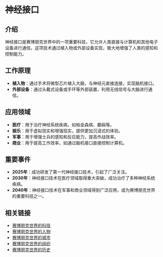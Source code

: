 # 神经接口

## 介绍
神经接口是赛博朋克世界中的一项重要科技，它允许人类直接与计算机和其他电子设备进行通信。这项技术通过植入物或外部设备实现，极大地增强了人类的感知和控制能力。

## 工作原理
- **植入物**：通过手术将微型芯片植入大脑，与神经元直接连接，实现脑机接口。
- **外部设备**：通过头戴式设备或手环等外部装置，利用无线信号与大脑进行通信。

## 应用领域
- **医疗**：用于治疗神经系统疾病，如帕金森病、癫痫等。
- **娱乐**：用于虚拟现实和增强现实，提供更加沉浸式的体验。
- **军事**：用于增强士兵的感知和反应能力，提高作战效率。
- **商业**：用于提高工作效率，如通过脑机接口直接控制计算机。

## 重要事件
- **2025年**：成功研发了第一代神经接口技术，引起了广泛关注。
- **2030年**：神经接口技术在医疗领域取得重大突破，成功治疗了多种神经系统疾病。
- **2040年**：神经接口技术在军事和商业领域得到广泛应用，成为赛博朋克世界的重要科技之一。

## 相关链接
- [赛博朋克世界的科技](README.md)
- [赛博朋克世界的人物](../人物/README.md)
- [赛博朋克世界的城市](../城市/README.md)
- [赛博朋克世界的组织](../组织/README.md)
- [赛博朋克世界的历史](../历史/README.md)
